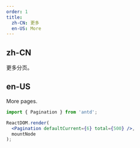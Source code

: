 ```yaml
---
order: 1
title:
  zh-CN: 更多
  en-US: More
---
```


## zh-CN

更多分页。

## en-US

More pages.

````jsx
import { Pagination } from 'antd';

ReactDOM.render(
  <Pagination defaultCurrent={6} total={500} />,
  mountNode
);
````
